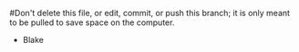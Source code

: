 #Don't delete this file, or edit, commit, or push this branch; it is only meant to be pulled to save space on the computer.
- Blake
